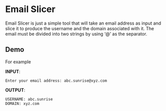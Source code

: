 # Email Slicer

Email Slicer is just a simple tool that will take an email address as input and slice it to produce the username and the domain associated with it. The email must be divided into two strings by using ‘@’ as the separator.


## Demo

For example

**INPUT**:
   
    Enter your email address: abc.sunrise@xyz.com

**OUTPUT**:
    
    USERNAME: abc.sunrise
    DOMAIN: xyz.com